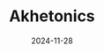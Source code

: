 ---  
layout: startup_page  
title: "Akhetonics"  
id: "akhetonics.com"  
permalink: "/akhetonicsakhetonics.com11282024/"  
website: "https://www.akhetonics.com/"  
funding_round: "Seed"  
funding_amount: "€6M"  
investors: "Matterwave Ventures"  
about: "Akhetonics is a German startup developing general-purpose, all-optical chips for high-performance computing. Their technology aims to improve speed and energy efficiency compared to traditional electronic chips, offering a potentially more versatile and geographically diverse supply chain. The company plans to deliver its first commercial product in mid-2025."  
markets: "Semiconductors, Photonics, High-Performance Computing"  
hq: "Berlin, Berlin, Germany"  
founded_year: "2021"  
linkedin: "https://www.linkedin.com/company/akhetonics/"  
twitter: "https://twitter.com/Akhetonics"  
instagram: ""  
facebook: ""  
crunchbase: "https://www.crunchbase.com/organization/akhetonics"  
pitchbook: "https://pitchbook.com/profiles/company/490660-30"  

date_display: "28-Nov-2024"  
date: "2024-11-28"

# SEO Optimization  
meta_title: "Akhetonics - Seed Funding (€6M)"  
meta_description: "Akhetonics, Akhetonics is a German startup developing general-purpose, all-optical chips for high-performance computing. Their technology aims to improve speed an..."  
meta_keywords: "Akhetonics, Semiconductors, Photonics, High-Performance Computing, Seed funding"  
canonical_url: "https://startup.projectstartups.com/akhetonicsakhetonics.com11282024/"  
---